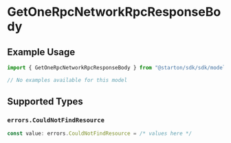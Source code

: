 # GetOneRpcNetworkRpcResponseBody

## Example Usage

```typescript
import { GetOneRpcNetworkRpcResponseBody } from "@starton/sdk/sdk/models/errors";

// No examples available for this model
```

## Supported Types

### `errors.CouldNotFindResource`

```typescript
const value: errors.CouldNotFindResource = /* values here */
```

